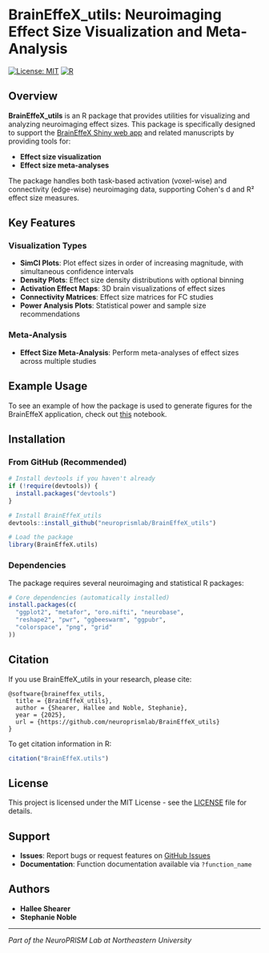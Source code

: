 # BrainEffeX_utils: Neuroimaging Effect Size Visualization and Meta-Analysis

[![License: MIT](https://img.shields.io/badge/License-MIT-yellow.svg)](https://opensource.org/licenses/MIT)
[![R](https://img.shields.io/badge/R-%3E%3D3.6.0-blue.svg)](https://www.r-project.org/)

## Overview

**BrainEffeX_utils** is an R package that provides utilities for visualizing and analyzing neuroimaging effect sizes. This package is specifically designed to support the [BrainEffeX Shiny web app](https://github.com/neuroprismlab/BrainEffeX) and related manuscripts by providing tools for:

- **Effect size visualization** 
- **Effect size meta-analyses** 

The package handles both task-based activation (voxel-wise) and connectivity (edge-wise) neuroimaging data, supporting Cohen's d and R² effect size measures.

## Key Features

### Visualization Types
- **SimCI Plots**: Plot effect sizes in order of increasing magnitude, with simultaneous confidence intervals
- **Density Plots**: Effect size density distributions with optional binning
- **Activation Effect Maps**: 3D brain visualizations of effect sizes
- **Connectivity Matrices**: Effect size matrices for FC studies
- **Power Analysis Plots**: Statistical power and sample size recommendations

### Meta-Analysis
- **Effect Size Meta-Analysis**: Perform meta-analyses of effect sizes across multiple studies

## Example Usage

To see an example of how the package is used to generate figures for the BrainEffeX application, check out [this](github.com/neuroprismlab/calculate_effex/effect_size/effect_size_example.ipynb) notebook.

## Installation

### From GitHub (Recommended)

```r
# Install devtools if you haven't already
if (!require(devtools)) {
  install.packages("devtools")
}

# Install BrainEffeX_utils
devtools::install_github("neuroprismlab/BrainEffeX_utils")

# Load the package
library(BrainEffeX.utils)
```

### Dependencies

The package requires several neuroimaging and statistical R packages:

```r
# Core dependencies (automatically installed)
install.packages(c(
  "ggplot2", "metafor", "oro.nifti", "neurobase", 
  "reshape2", "pwr", "ggbeeswarm", "ggpubr",
  "colorspace", "png", "grid"
))
```

## Citation

If you use BrainEffeX_utils in your research, please cite:

```
@software{braineffex_utils,
  title = {BrainEffeX_utils},
  author = {Shearer, Hallee and Noble, Stephanie},
  year = {2025},
  url = {https://github.com/neuroprismlab/BrainEffeX_utils}
}
```

To get citation information in R:

```r
citation("BrainEffeX.utils")
```

## License

This project is licensed under the MIT License - see the [LICENSE](LICENSE) file for details.

## Support

- **Issues**: Report bugs or request features on [GitHub Issues](https://github.com/neuroprismlab/BrainEffeX_utils/issues)
- **Documentation**: Function documentation available via `?function_name`

## Authors

- **Hallee Shearer** 
- **Stephanie Noble** 

---

*Part of the NeuroPRISM Lab at Northeastern University*
